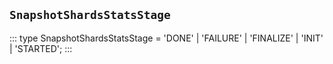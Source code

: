 ## `SnapshotShardsStatsStage`
:::
type SnapshotShardsStatsStage = 'DONE' | 'FAILURE' | 'FINALIZE' | 'INIT' | 'STARTED';
:::
